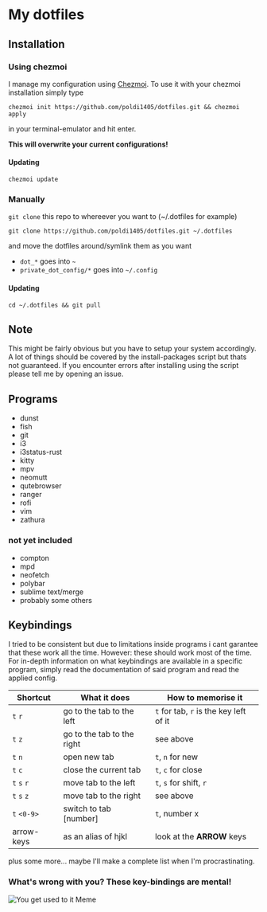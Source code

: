 # My dotfiles

## Installation

### Using chezmoi

I manage my configuration using [Chezmoi](https://chezmoi.io). To use it with
your chezmoi installation simply type

```
chezmoi init https://github.com/poldi1405/dotfiles.git && chezmoi apply
```
in your terminal-emulator and hit enter.

**This will overwrite your current configurations!**

#### Updating

`chezmoi update`

### Manually

`git clone` this repo to whereever you want to (~/.dotfiles for example)

```
git clone https://github.com/poldi1405/dotfiles.git ~/.dotfiles
```

and move the dotfiles around/symlink them as you want

- `dot_*` goes into `~`
- `private_dot_config/*` goes into `~/.config`

#### Updating

`cd ~/.dotfiles && git pull`

## Note

This might be fairly obvious but you have to setup your system accordingly. A
lot of things should be covered by the install-packages script but thats not
guaranteed. If you encounter errors after installing using the script please
tell me by opening an issue.

## Programs

- dunst
- fish
- git
- i3
- i3status-rust
- kitty
- mpv
- neomutt
- qutebrowser
- ranger
- rofi
- vim
- zathura

### not yet included

- compton
- mpd
- neofetch
- polybar
- sublime text/merge
- probably some others

## Keybindings

I tried to be consistent but due to limitations inside programs i cant garantee
that these work all the time. However: these should work most of the time. For
in-depth information on what keybindings are available in a specific program,
simply read the documentation of said program and read the applied config.

| Shortcut   | What it does              | How to memorise it |
|------------|---------------------------|--------------------|
| `t` `r`    | go to the tab to the left | `t` for tab, `r` is the key left of it|
| `t` `z`    | go to the tab to the right| see above          |
| `t` `n`    | open new tab              | `t`, `n` for new   |
| `t` `c`    | close the current tab     | `t`, `c` for close |
| `t` `s` `r`| move tab to the left      | `t`, `s` for shift, `r`|
| `t` `s` `z`| move tab to the right     | see above          |
| `t` `<0-9>`| switch to tab [number]    | `t`, number x      |
| arrow-keys | as an alias of hjkl       | look at the **ARROW** keys|

plus some more... maybe I'll make a complete list when I'm procrastinating.

### What's wrong with you? These key-bindings are mental!

![You get used to it Meme](https://user-images.githubusercontent.com/33086936/72940924-153a5f80-3d70-11ea-81f0-91ce4de268f7.jpg )
